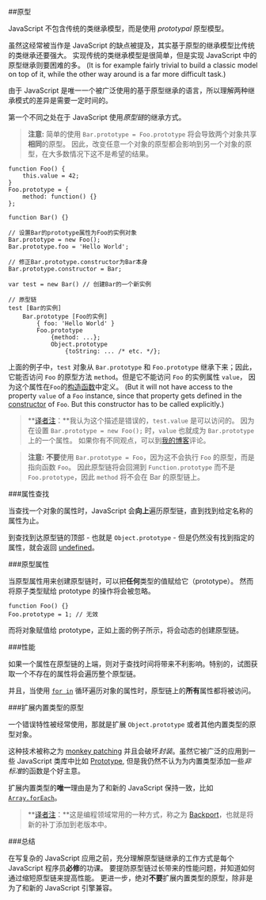﻿##原型

JavaScript 不包含传统的类继承模型，而是使用 *prototypal* 原型模型。

虽然这经常被当作是 JavaScript 的缺点被提及，其实基于原型的继承模型比传统的类继承还要强大。
实现传统的类继承模型是很简单，但是实现 JavaScript 中的原型继承则要困难的多。
(It is for example fairly trivial to build a classic model on top of it, while the
other way around is a far more difficult task.)

由于 JavaScript 是唯一一个被广泛使用的基于原型继承的语言，所以理解两种继承模式的差异是需要一定时间的。

第一个不同之处在于 JavaScript 使用*原型链*的继承方式。

> **注意:** 简单的使用 `Bar.prototype = Foo.prototype` 将会导致两个对象共享**相同**的原型。
> 因此，改变任意一个对象的原型都会影响到另一个对象的原型，在大多数情况下这不是希望的结果。

    function Foo() {
        this.value = 42;
    }
    Foo.prototype = {
        method: function() {}
    };

    function Bar() {}

    // 设置Bar的prototype属性为Foo的实例对象
    Bar.prototype = new Foo();
    Bar.prototype.foo = 'Hello World';

    // 修正Bar.prototype.constructor为Bar本身
    Bar.prototype.constructor = Bar;

    var test = new Bar() // 创建Bar的一个新实例

    // 原型链
    test [Bar的实例]
        Bar.prototype [Foo的实例] 
            { foo: 'Hello World' }
            Foo.prototype
                {method: ...};
                Object.prototype
                    {toString: ... /* etc. */};

上面的例子中，`test` 对象从 `Bar.prototype` 和 `Foo.prototype` 继承下来；因此，
它能否访问 `Foo` 的原型方法 `method`。但是它不能访问 `Foo` 的实例属性 `value`，
因为这个属性在`Foo`的[构造函数](#constructor)中定义。
(But it will not have access to the property `value` of a 
`Foo` instance, since that property gets defined in the [constructor](#constructor)
of `Foo`. But this constructor has to be called explicitly.)

> **[译者注][30]：**我认为这个描述是错误的，`test.value` 是可以访问的。
因为在设置 `Bar.prototype = new Foo();` 时，`value` 也就成为 `Bar.prototype` 上的一个属性。
如果你有不同观点，可以到[我的博客][30]评论。

> **注意:** **不要**使用 `Bar.prototype = Foo`，因为这不会执行 `Foo` 的原型，而是指向函数 `Foo`。
> 因此原型链将会回溯到 `Function.prototype` 而不是 `Foo.prototype`，因此 `method` 将不会在 Bar 的原型链上。

###属性查找

当查找一个对象的属性时，JavaScript 会**向上**遍历原型链，直到找到给定名称的属性为止。

到查找到达原型链的顶部 - 也就是 `Object.prototype` - 但是仍然没有找到指定的属性，就会返回 [undefined](#undefined)。

###原型属性

当原型属性用来创建原型链时，可以把**任何**类型的值赋给它（prototype）。
然而将原子类型赋给 prototype 的操作将会被忽略。

    function Foo() {}
    Foo.prototype = 1; // 无效

而将对象赋值给 prototype，正如上面的例子所示，将会动态的创建原型链。

###性能

如果一个属性在原型链的上端，则对于查找时间将带来不利影响。特别的，试图获取一个不存在的属性将会遍历整个原型链。

并且，当使用 [`for in`](#the-for-in-loop) 循环遍历对象的属性时，原型链上的**所有**属性都将被访问。

###扩展内置类型的原型

一个错误特性被经常使用，那就是扩展 `Object.prototype` 或者其他内置类型的原型对象。

这种技术被称之为 [monkey patching][1] 并且会破坏*封装*。虽然它被广泛的应用到一些 JavaScript 类库中比如 [Prototype][2],
但是我仍然不认为为内置类型添加一些*非标准*的函数是个好主意。

扩展内置类型的**唯一**理由是为了和新的 JavaScript 保持一致，比如 [`Array.forEach`][3]。

> **[译者注][30]：**这是编程领域常用的一种方式，称之为 [Backport][5]，也就是将新的补丁添加到老版本中。

###总结

在写复杂的 JavaScript 应用之前，充分理解原型链继承的工作方式是每个 JavaScript 程序员**必修**的功课。
要提防原型链过长带来的性能问题，并知道如何通过缩短原型链来提高性能。
更进一步，绝对**不要**扩展内置类型的原型，除非是为了和新的 JavaScript 引擎兼容。


[1]: http://en.wikipedia.org/wiki/Monkey_patch
[2]: http://prototypejs.org/
[3]: https://developer.mozilla.org/en/JavaScript/Reference/Global_Objects/Array/forEach
[5]: http://en.wikipedia.org/wiki/Backport 
[30]: http://cnblogs.com/sanshi/

